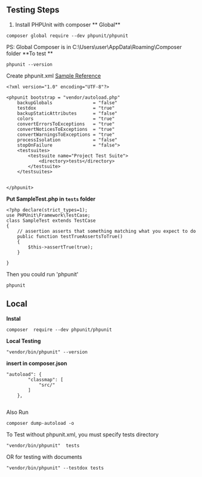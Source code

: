 ## Testing Steps
1. Install PHPUnit with composer
** Global**
```
composer global require --dev phpunit/phpunit
```
PS: Global Composer is in C:\Users\user\AppData\Roaming\Composer folder
**To test **
```
phpunit --version
```
Create phpunit.xml [Sample Reference](https://raw.githubusercontent.com/drmonkeyninja/phpunit-simple-example/master/phpunit.xml)
```
<?xml version="1.0" encoding="UTF-8"?>

<phpunit bootstrap = "vendor/autoload.php"
    backupGlobals               = "false"
    testdox               		= "true"
    backupStaticAttributes      = "false"
    colors                      = "true"
    convertErrorsToExceptions   = "true"
    convertNoticesToExceptions  = "true"
    convertWarningsToExceptions = "true"
    processIsolation            = "false"
    stopOnFailure               = "false">
    <testsuites>
        <testsuite name="Project Test Suite">
            <directory>tests</directory>
        </testsuite>
    </testsuites>


</phpunit>
```
**Put SampleTest.php in `tests` folder**
```
<?php declare(strict_types=1);
use PHPUnit\Framework\TestCase;
class SampleTest extends TestCase
{
	// assertion asserts that something matching what you expect to do
    public function testTrueAssertsToTrue()
	{
		$this->assertTrue(true);
	}
	
}
```
Then you could run 'phpunit'
```
phpunit
```




## Local
**Instal**
```
composer  require --dev phpunit/phpunit
```
**Local Testing**
```
"vendor/bin/phpunit" --version
```
**insert in composer.json**
```
"autoload": {
        "classmap": [
            "src/"
        ]
    },
    
```
Also Run
```
composer dump-autoload -o
```

To Test without phpunit.xml, you must specify tests directory
```
"vendor/bin/phpunit"  tests
```
OR for testing with documents
```
"vendor/bin/phpunit" --testdox tests
```